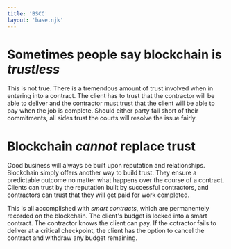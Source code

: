 ```yaml
---
title: 'BSCC'
layout: 'base.njk'
---
```


# Sometimes people say blockchain is _trustless_

This is not true. There is a tremendous amount of trust involved when in entering into a contract. The client has to trust that the contractor will be able to deliver and the contractor must trust that the client will be able to pay when the job is complete. Should either party fall short of their commitments, all sides trust the courts will resolve the issue fairly.

# Blockchain _cannot_ replace trust

Good business will always be built upon reputation and relationships. Blockchain simply offers another way to build trust. They ensure a predictable outcome no matter what happens over the course of a contract. Clients can trust by the reputation built by successful contractors, and contractors can trust that they will get paid for work completed.

This is all accomplished with _smart contracts_, which are permanentely recorded on the blockchain. The client's budget is locked into a smart contract. The contractor knows the client can pay. If the cotractor fails to deliver at a critical checkpoint, the client has the option to cancel the contract and withdraw any budget remaining.


